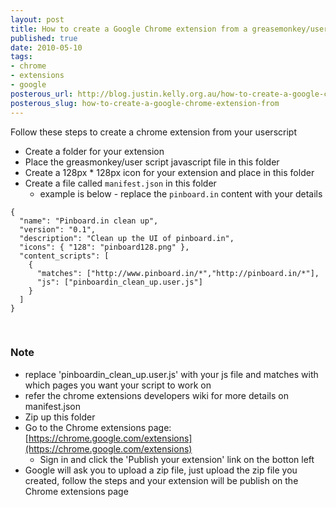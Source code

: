 ```yaml
--- 
layout: post
title: How to create a Google Chrome extension from a greasemonkey/user script
published: true
date: 2010-05-10
tags: 
- chrome
- extensions
- google
posterous_url: http://blog.justin.kelly.org.au/how-to-create-a-google-chrome-extension-from
posterous_slug: how-to-create-a-google-chrome-extension-from
---
```


Follow these steps to create a chrome extension from your userscript

* Create a folder for your extension
* Place the greasmonkey/user script javascript file in this folder
* Create a 128px * 128px icon for your extension and place in this folder
* Create a file called `manifest.json` in this folder
  * example is below - replace the `pinboard.in` content with your details

```
{
  "name": "Pinboard.in clean up",
  "version": "0.1",
  "description": "Clean up the UI of pinboard.in",
  "icons": { "128": "pinboard128.png" },
  "content_scripts": [
    {
      "matches": ["http://www.pinboard.in/*","http://pinboard.in/*"],
      "js": ["pinboardin_clean_up.user.js"]
    }
  ]
}
```
 
### Note

* replace 'pinboardin_clean_up.user.js' with your js file and matches with which pages you want your script to work on
* refer the chrome extensions developers wiki for more details on manifest.json
 
* Zip up this folder
* Go to the Chrome extensions page: [https://chrome.google.com/extensions](https://chrome.google.com/extensions)
  * Sign in and click the 'Publish your extension' link on the botton left
* Google will ask you to upload a zip file, just upload the zip file you created, follow the steps and your extension will be publish on the Chrome extensions page
